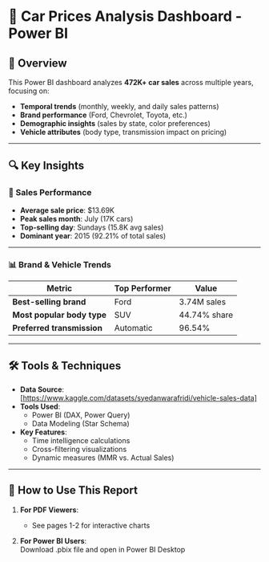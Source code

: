 # 🚗 Car Prices Analysis Dashboard - Power BI


## 📌 Overview
This Power BI dashboard analyzes **472K+ car sales** across multiple years, focusing on:
- **Temporal trends** (monthly, weekly, and daily sales patterns)
- **Brand performance** (Ford, Chevrolet, Toyota, etc.)
- **Demographic insights** (sales by state, color preferences)
- **Vehicle attributes** (body type, transmission impact on pricing)

---

## 🔍 Key Insights
### 🚀 Sales Performance
- **Average sale price**: $13.69K 
- **Peak sales month**: July (17K cars)
- **Top-selling day**: Sundays (15.8K avg sales)
- **Dominant year**: 2015 (92.21% of total sales)

---

### 📊 Brand & Vehicle Trends
| Metric | Top Performer | Value |
|--------|--------------|-------|
| **Best-selling brand** | Ford | 3.74M sales |
| **Most popular body type** | SUV | 44.74% share |
| **Preferred transmission** | Automatic | 96.54% |

---

## 🛠️ Tools & Techniques
- **Data Source**: [https://www.kaggle.com/datasets/syedanwarafridi/vehicle-sales-data]
- **Tools Used**: 
  - Power BI (DAX, Power Query)
  - Data Modeling (Star Schema)
- **Key Features**:
  - Time intelligence calculations
  - Cross-filtering visualizations
  - Dynamic measures (MMR vs. Actual Sales)

---

## 📂 How to Use This Report
1. **For PDF Viewers**:  
   - See pages 1-2 for interactive charts 

2. **For Power BI Users**:  
   Download .pbix file and open in Power BI Desktop
